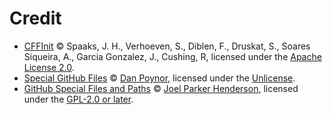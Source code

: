 # Credit

- [CFFInit][cff-init] &copy; Spaaks, J. H., Verhoeven, S., Diblen, F., Druskat, S., Soares Siqueira, A., Garcia Gonzalez, J., Cushing, R, licensed under the [Apache License 2.0][apache-2.0].
- [Special GitHub Files][special-files] &copy; [Dan Poynor][special-files-author], licensed under the [Unlicense][unlicense].
- [GitHub Special Files and Paths][files-and-paths] &copy; [Joel Parker Henderson][files-and-paths-author], licensed under the [GPL-2.0 or later][gpl-2.0].

<!-- Link aliases -->

<!-- Credits -->

[cff-init]: https://citation-file-format.github.io/cff-initializer-javascript/#/

[special-files]: https://github.com/danpoynor/special-github-files
[special-files-author]: https://danpoynor.com/

[files-and-paths]: https://github.com/joelparkerhenderson/github-special-files-and-paths
[files-and-paths-author]: https://github.com/joelparkerhenderson

<!-- Licenses -->

[gpl-2.0]: https://github.com/joelparkerhenderson/github-special-files-and-paths/blob/a6c950e149e0d6b8168318205bfc4003d4796222/README.md?plain=1#L322
[unlicense]: https://github.com/danpoynor/special-github-files/blob/c1df4123d0fccbb81b157814deac2c922bdc04b8/LICENSE
[apache-2.0]: https://github.com/citation-file-format/cff-initializer-javascript/blob/48a503ba5f7a45a68d5c72e32a4973d5be0d0551/LICENSE
